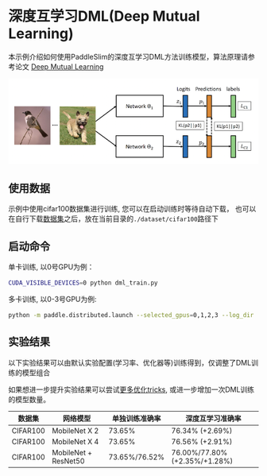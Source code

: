 # 深度互学习DML(Deep Mutual Learning)
本示例介绍如何使用PaddleSlim的深度互学习DML方法训练模型，算法原理请参考论文 [Deep Mutual Learning](https://arxiv.org/abs/1706.00384)

![dml_architect](./images/dml_architect.png)

## 使用数据

示例中使用cifar100数据集进行训练, 您可以在启动训练时等待自动下载，
也可以在自行下载[数据集](https://www.cs.toronto.edu/~kriz/cifar-100-python.tar.gz)之后，放在当前目录的`./dataset/cifar100`路径下

## 启动命令

单卡训练, 以0号GPU为例：
```bash
CUDA_VISIBLE_DEVICES=0 python dml_train.py
```

多卡训练, 以0-3号GPU为例:
```bash
python -m paddle.distributed.launch --selected_gpus=0,1,2,3 --log_dir ./mylog dml_train.py --use_parallel=True --init_lr=0.4
```

## 实验结果

以下实验结果可以由默认实验配置(学习率、优化器等)训练得到，仅调整了DML训练的模型组合

如果想进一步提升实验结果可以尝试[更多优化tricks](https://arxiv.org/abs/1812.01187), 或进一步增加一次DML训练的模型数量。

| 数据集 | 网络模型 |  单独训练准确率 | 深度互学习准确率 |
| ------ | ------ | ------ | ------ |
| CIFAR100 | MobileNet X 2 | 73.65% | 76.34% (+2.69%) |
| CIFAR100 | MobileNet X 4 | 73.65% | 76.56% (+2.91%) |
| CIFAR100 | MobileNet + ResNet50 | 73.65%/76.52% | 76.00%/77.80% (+2.35%/+1.28%) |
